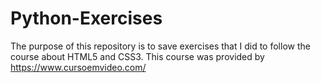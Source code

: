# Python-Exercises

The purpose of this repository is to save exercises that I did to follow the course about HTML5 and CSS3. This course was provided by https://www.cursoemvideo.com/
